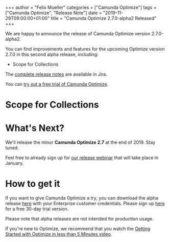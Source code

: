+++
author = "Felix Mueller"
categories = ["Camunda Optimize"]
tags = ["Camunda Optimize", "Release Note"]
date = "2019-11-29T09:00:00+01:00"
title = "Camunda Optimize 2.7.0-alpha2 Released"
+++

We are happy to announce the release of Camunda Optimize version 2.7.0-alpha2.

You can find improvements and features for the upcoming Optimize version 2.7.0 in this second alpha release, including:

- Scope for Collections

The [complete release notes](https://app.camunda.com/jira/secure/ReleaseNote.jspa?projectId=10730&version=15545) are available in Jira.

<!--more-->

You can [try out a free trial of Camunda Optimize](#how-to-get-it).

# Scope for Collections

# What's Next?

We'll release the minor **Camunda Optimize 2.7** at the end of 2019. Stay tuned.

Feel free to already sign up for [our release webinar](https://camunda.com/learn/webinars/) that will take place in January.

# How to get it

If you want to give Camunda Optimize a try, you can download the alpha release [here](https://docs.camunda.org/enterprise/download/#camunda-optimize) with your Enterprise customer credentials. Please sign up [here](https://camunda.com/download/enterprise/) for a free 30-day trial version.

Please note that alpha releases are not intended for production usage.

If you're new to Optimize, we recommend that you watch the [Getting Started with Optimize in less than 5 Minutes video](https://camunda.com/learn/videos/getting-started-optimize/).
